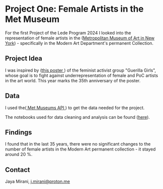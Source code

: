 # Project One: Female Artists in the Met Museum

For the first Project of the Lede Program 2024 I looked into the representation of female artists in the ([Metropolitan Museum of Art in New York](https://www.metmuseum.org/art/collection)) - specifically in the Modern Art Department's permanent Collection. 

## Project Idea

 I was inspired by ([this poster ](https://www.metmuseum.org/art/collection/search/849438)) of the feminist activist group "Guerilla Girls", whose goal is to fight against underrepresentation of female and PoC artists in the art world. This year marks the 35th anniversary of the poster.

## Data

I used the([ Met Museums API ](https://metmuseum.github.io/)) to get the data needed for the project. 

The notebooks used for data cleaning and analysis can be found ([here](https://github.com/ljmirani/Lede_Project_One_data)).


## Findings

 I found that in the last 35 years, there were no significant changes to the number of female artists in the Modern Art permanent collection - it stayed around 20 %.

## Contact
Jaya Mirani, [j.mirani@proton.me](mailto:j.mirani@proton.me)
